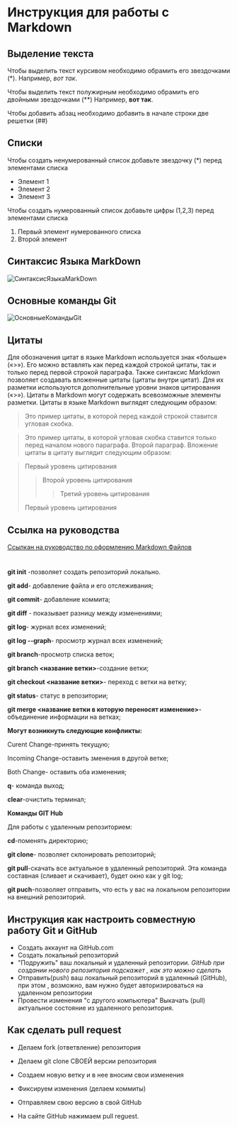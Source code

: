 # Инструкция для работы с Markdown

## Выделение текста

Чтобы выделить текст курсивом необходимо обрамить его звездочками (*). Например, *вот так*.

Чтобы выделить текст полужирным необходимо обрамить его двойными звездочками (**) Например, **вот так**.

Чтобы добавить абзац необходимо добавить в начале строки две решетки (##)

## Списки

Чтобы создать ненумерованный список добавьте звездочку (*) перед элементами списка

* Элемент 1
* Элемент 2
* Элемент 3

Чтобы создать нумерованный список добавьте цифры (1,2,3) перед элементами списка

1. Первый элемент нумерованного списка
2. Второй элемент

## Синтаксис Языка MarkDown
![СинтаксисЯзыкаMarkDown](md2.png)

## Основные команды Git
![ОсновныеКомандыGit](md1.png)

## Цитаты

Для обозначения цитат в языке Markdown используется знак «больше» («>»). Его можно вставлять как перед каждой строкой цитаты, так и только перед первой строкой параграфа. Также синтаксис Markdown позволяет создавать вложенные цитаты (цитаты внутри цитат). Для их разметки используются дополнительные уровни знаков цитирования («>»). Цитаты в Markdown могут содержать всевозможные элементы разметки. Цитаты в языке Markdown выглядят следующим образом:

>Это пример цитаты,
>в которой перед каждой строкой
>ставится угловая скобка.

>Это пример цитаты,
в которой угловая скобка
ставится только перед началом нового параграфа.
>Второй параграф.
Вложение цитаты в цитату выглядит следующим образом:

> Первый уровень цитирования
>> Второй уровень цитирования
>>> Третий уровень цитирования
>
>Первый уровень цитирования

## Ссылка на руководства
[Ссылкан на руководство по оформлению Markdown Файлов](https://gist.github.com/Jekins/2bf2d0638163f1294637#Links "Необязательная подсказка")

# 

**git init** -позволяет создать репозиторий локально.

**git add**- добавление файла и его отслеживания;

**git commit**- добавление коммита;

**git diff** - показывает разницу между изменениями;

**git log**- журнал всех изменений;

**git log --graph**- просмотр журнал всех изменений;

**git branch**-просмотр списка веток;

**git branch <название ветки>**-создание ветки;

**git checkout <название ветки>**- переход с ветки на ветку;

**git status**- статус в репозитории;  

**git merge <название ветки в которую переносят изменение>**- объединение информации на ветках;

**Могут возникнуть следующие конфликты:**

Curent Change-принять текущую;

Incoming Change-оставить зменения в другой ветке;

Both Change- оставить оба изменения;

**q**- команда выход;

**clear**-очистить терминал;

**Команды GIT Hub**

Для работы с удаленным репозиторием:

**cd**-поменять директорию;

**git clone**- позволяет склонировать репозиторий;

**git pull**-скачать все актуальное в удаленный репозиторий. Эта команда составная (сливает и скачивает), будет окно как у git log;

**git puch**-позволяет отправить, что есть у вас на локальном репозитории на внешний репозиторий.

## Инструкция как настроить совместную работу Git и GitHub 

* Создать аккаунт на GitHub.com
* Создать локальный репозиторий
* "Подружить" ваш локальный и удаленный репозитории. *GitHub при создании нового репозитория подскажет , как это можно сделать*
* Отправить(push) ваш локальный репозиторий  в удаленный (GitHub), при этом , возможно, вам нужно будет авторизироваться на удаленном репозитории
* Провести изменения "с другого компьютера"
Выкачать (pull) актуальное состояние из удаленного репозитория.  

## Как сделать pull request

* Делаем fork (ответвление) репозитория

* Делаем git clone СВОЕЙ версии репозитория

* Создаем новую ветку и в нее вносим свои изменения

* Фиксируем изменения (делаем коммиты)

* Отправляем свою версию в свой GitHub

* На сайте GitHub нажимаем pull reguest.